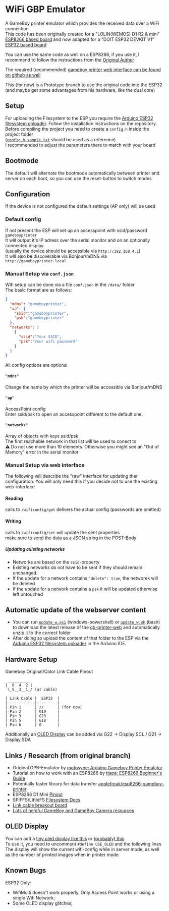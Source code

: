 # WiFi GBP Emulator
A GameBoy printer emulator which provides the received data over a WiFi connection  
This code has been originally created for a "LOLIN(WEMOS) D1 R2 & mini" [ESP8266 based board](https://github.com/esp8266/arduino) and now adapted for a "DOIT ESP32 DEVKIT V1" [ESP32 based board](https://github.com/espressif/arduino-esp32)

You can use the same code as well on a ESP8266, if you use it, I recommend to follow the instructions from the [Original Author](https://github.com/HerrZatacke/wifi-gbp-emulator)

The required (recommended) [gameboy printer web interface can be found on github as well](https://github.com/HerrZatacke/gb-printer-web/)  

This (for now) is a Prototype branch to use the original code into the ESP32 (and maybe get some advantages from his hardware, like the dual core)

## Setup
For uploading the Filesystem to the ESP you require the [Arduino ESP32 filesystem uploader](https://github.com/lorol/arduino-esp32fs-plugin). Follow the installation instructions on the repository.
Before compiling the project you need to create a `config.h` inside the project folder  
([`config.h.sample.txt`](/wifi-gbp-emulator/config.h.sample.txt) should be used as a reference)    
I recommended to adjust the parameters there to match with your board 

## Bootmode
The default will alternate the bootmode automatically between printer and server on each boot, so you can use the reset-button to switch modes  

## Configuration
If the device is not configured the default settings (AP only) will be used

### Default config
If not present the ESP will set up an accesspoint with ssid/password `gameboyprinter`  
It will output it's IP adress over the serial monitor and on an optionally connected display  
(usually the device should be accessible via `http://192.168.4.1`)  
It will also be discoverable via Bonjour/mDNS via `http://gameboyprinter.local`  

### Manual Setup via `conf.json`
Wifi setup can be done via a file `conf.json` in the `/data/` folder  
The basic format are as follows:
```` json
{
  "mdns": "gameboyprinter",
  "ap": {
    "ssid":"gameboyprinter",
    "psk":"gameboyprinter"
  },
  "networks": [
    {
      "ssid":"Your SSID",
      "psk":"Your wifi password"
    }
  ]
}
````

All config options are optional

#### `"mdns"`
Change the name by which the printer will be accessible via Bonjour/mDNS

#### `"ap"`
AccessPoint config  
Enter ssid/psk to open an accesspoint different to the default one.

#### `"networks"`
Array of objects with keys ssid/psk  
The first reachable network in that list will be used to conect to  
⚠ Do not use more than 10 elements. Otherwise you might see an "Out of Memory" error in the serial monitor  

### Manual Setup via web interface
The following will describe the "raw" interface for updating ther configuration. You will only need this if you decide not to use the existing web-interface

#### Reading
calls to `/wificonfig/get` delivers the actual config (passwords are omitted)

#### Writing
calls to `/wificonfig/set` will update the sent properties  
make sure to send the data as a JSON string in the POST-Body

##### Updating existing networks
* Networks are based on the `ssid`-property
* Existing networks do not have to be sent if they should remain unchanged.
* If the update for a network contains `"delete": true`, the networek will be deleted
* If the update for a network contains a `psk` it will be updated otherwise left untouched

## Automatic update of the webserver content
* You can run [`update_w.ps1`](./update_w.ps1) (windows-powershell) or [`update_w.sh`](./update_w.sh) (bash) to download the latest release of the [gb-printer-web](https://github.com/HerrZatacke/gb-printer-web/releases/) and automatically unzip it to the correct folder  
* After doing so upload the content of that folder to the ESP via the [Arduino ESP32 filesystem uploader](https://github.com/lorol/arduino-esp32fs-plugin) in the Arduino IDE.

## Hardware Setup
Gameboy Original/Color Link Cable Pinout
```
 __________
|  6  4  2 |
 \_5__3__1_/ (at cable)

| Link Cable |  ESP32  |
|------------|---------|
| Pin 1      | //      | (for now)
| Pin 2      | G19     |
| Pin 3      | G23     |
| Pin 5      | G18     |
| Pin 6      | G       |

```
Additionally an [OLED Display](https://github.com/HerrZatacke/wifi-gbp-emulator/#oled-display) can be added via G22 -> Display SCL / G21 -> Display SDA 


## Links / Research (from original branch)
* Original GPB-Emulator by [mofosyne: Arduino Gameboy Printer Emulator](https://github.com/mofosyne/arduino-gameboy-printer-emulator)  
* Tutorial on how to work with an ESP8266 by [ttapa: ESP8266 Beginner's Guide](https://tttapa.github.io/ESP8266/Chap01%20-%20ESP8266.html)  
* Potentially faster library for data transfer [applefreak/esp8266-gameboy-printer](https://github.com/applefreak/esp8266-gameboy-printer)
* ESP8266 D1 Mini [Pinout](https://escapequotes.net/esp8266-wemos-d1-mini-pins-and-diagram/)
* SPIFFS/LittleFS [Filesystem Docs](https://arduino-esp8266.readthedocs.io/en/latest/filesystem.html)
* [Link cable breakout board](https://github.com/Palmr/gb-link-cable)
* [Lots of helpful GameBoy and GameBoy Camera resources](https://github.com/gbdev/awesome-gbdev)

## OLED Display
You can add a [tiny oled display like this](https://www.amazon.de/gp/product/B07BDFXFRK) or [(probably) this](https://de.aliexpress.com/item/32672229793.html)   
To use it, you need to uncomment `#define USE_OLED` and the following lines   
The display will show the current wifi-config while in server mode, as well as the number of printed images  when in printer mode  

## Known Bugs
ESP32 Only:
* WifiMulti doesn't work properly. Only Access Point works or using a single Wifi Network;
* Some OLED display glitches;
